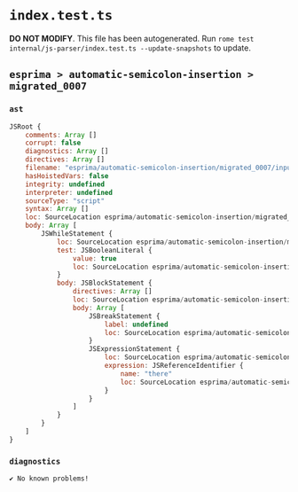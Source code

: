 # `index.test.ts`

**DO NOT MODIFY**. This file has been autogenerated. Run `rome test internal/js-parser/index.test.ts --update-snapshots` to update.

## `esprima > automatic-semicolon-insertion > migrated_0007`

### `ast`

```javascript
JSRoot {
	comments: Array []
	corrupt: false
	diagnostics: Array []
	directives: Array []
	filename: "esprima/automatic-semicolon-insertion/migrated_0007/input.js"
	hasHoistedVars: false
	integrity: undefined
	interpreter: undefined
	sourceType: "script"
	syntax: Array []
	loc: SourceLocation esprima/automatic-semicolon-insertion/migrated_0007/input.js 1:0-3:0
	body: Array [
		JSWhileStatement {
			loc: SourceLocation esprima/automatic-semicolon-insertion/migrated_0007/input.js 1:0-2:8
			test: JSBooleanLiteral {
				value: true
				loc: SourceLocation esprima/automatic-semicolon-insertion/migrated_0007/input.js 1:7-1:11
			}
			body: JSBlockStatement {
				directives: Array []
				loc: SourceLocation esprima/automatic-semicolon-insertion/migrated_0007/input.js 1:13-2:8
				body: Array [
					JSBreakStatement {
						label: undefined
						loc: SourceLocation esprima/automatic-semicolon-insertion/migrated_0007/input.js 1:15-1:20
					}
					JSExpressionStatement {
						loc: SourceLocation esprima/automatic-semicolon-insertion/migrated_0007/input.js 2:0-2:6
						expression: JSReferenceIdentifier {
							name: "there"
							loc: SourceLocation esprima/automatic-semicolon-insertion/migrated_0007/input.js 2:0-2:5 (there)
						}
					}
				]
			}
		}
	]
}
```

### `diagnostics`

```
✔ No known problems!

```
